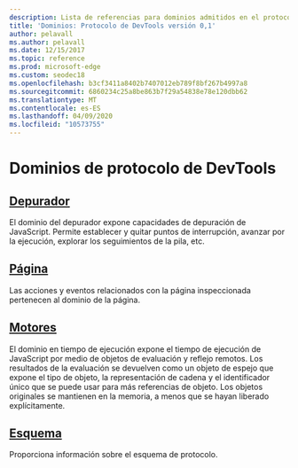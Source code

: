 ```yaml
---
description: Lista de referencias para dominios admitidos en el protocolo Microsoft Edge DevTools, versión 0,1.
title: 'Dominios: Protocolo de DevTools versión 0,1'
author: pelavall
ms.author: pelavall
ms.date: 12/15/2017
ms.topic: reference
ms.prod: microsoft-edge
ms.custom: seodec18
ms.openlocfilehash: b3cf3411a8402b7407012eb789f8bf267b4997a8
ms.sourcegitcommit: 6860234c25a8be863b7f29a54838e78e120dbb62
ms.translationtype: MT
ms.contentlocale: es-ES
ms.lasthandoff: 04/09/2020
ms.locfileid: "10573755"
---
```

# Dominios de protocolo de DevTools
## [Depurador](debugger.md)
El dominio del depurador expone capacidades de depuración de JavaScript. Permite establecer y quitar puntos de interrupción, avanzar por la ejecución, explorar los seguimientos de la pila, etc.
## [Página](page.md)
Las acciones y eventos relacionados con la página inspeccionada pertenecen al dominio de la página.
## [Motores](runtime.md)
El dominio en tiempo de ejecución expone el tiempo de ejecución de JavaScript por medio de objetos de evaluación y reflejo remotos. Los resultados de la evaluación se devuelven como un objeto de espejo que expone el tipo de objeto, la representación de cadena y el identificador único que se puede usar para más referencias de objeto. Los objetos originales se mantienen en la memoria, a menos que se hayan liberado explícitamente.
## [Esquema](schema.md)
Proporciona información sobre el esquema de protocolo.